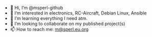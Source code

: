 - 👋 Hi, I’m @msperl-github
- 👀 I’m interested in electronics, RC-Aircraft, Debian Linux, Ansible
- 🌱 I’m learning everything I need atm.
- 💞️ I’m looking to collaborate on my published project(s)
- 📫 How to reach me: m@sperl.eu.org

<!---
msperl-github/msperl-github is a ✨ special ✨ repository because its `README.md` (this file) appears on your GitHub profile.
You can click the Preview link to take a look at your changes.
--->
